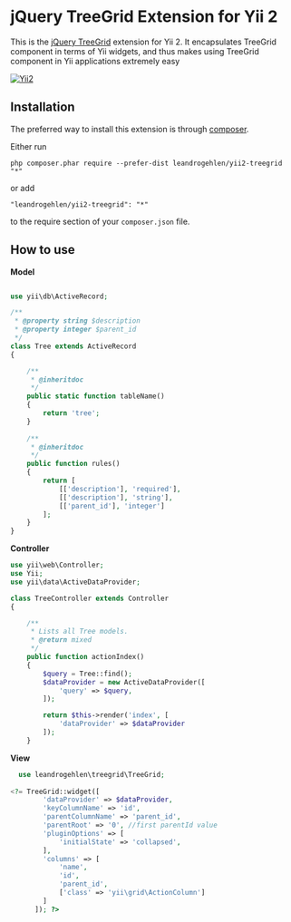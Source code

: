 # jQuery TreeGrid Extension for Yii 2

This is the [jQuery TreeGrid](https://github.com/maxazan/jquery-treegrid) extension for Yii 2. It encapsulates TreeGrid component in terms of Yii widgets,
and thus makes using TreeGrid component in Yii applications extremely easy

[![Yii2](https://img.shields.io/badge/Powered_by-Yii_Framework-green.svg?style=flat)](http://www.yiiframework.com/)


## Installation

The preferred way to install this extension is through [composer](http://getcomposer.org/download/).

Either run

```
php composer.phar require --prefer-dist leandrogehlen/yii2-treegrid "*"
```

or add

```
"leandrogehlen/yii2-treegrid": "*"
```

to the require section of your `composer.json` file.

## How to use

**Model**

```php

use yii\db\ActiveRecord;

/**
 * @property string $description
 * @property integer $parent_id
 */
class Tree extends ActiveRecord 
{

    /**
     * @inheritdoc
     */
    public static function tableName()
    {
        return 'tree';
    }  
    
    /**
     * @inheritdoc
     */
    public function rules()
    {
        return [
            [['description'], 'required'],
            [['description'], 'string'],
            [['parent_id'], 'integer']
        ];
    }
}
```

**Controller**

```php
use yii\web\Controller;
use Yii;
use yii\data\ActiveDataProvider;

class TreeController extends Controller
{

    /**
     * Lists all Tree models.
     * @return mixed
     */
    public function actionIndex()
    {
        $query = Tree::find();
        $dataProvider = new ActiveDataProvider([
            'query' => $query,
        ]);

        return $this->render('index', [
            'dataProvider' => $dataProvider
        ]);
    }
```

**View**

```php
  use leandrogehlen\treegrid\TreeGrid;
  
<?= TreeGrid::widget([
        'dataProvider' => $dataProvider,
        'keyColumnName' => 'id',
        'parentColumnName' => 'parent_id',
        'parentRoot' => '0', //first parentId value
        'pluginOptions' => [
            'initialState' => 'collapsed',
        ],
        'columns' => [
            'name',
            'id',
            'parent_id',
            ['class' => 'yii\grid\ActionColumn']
        ]     
      ]); ?>
```


